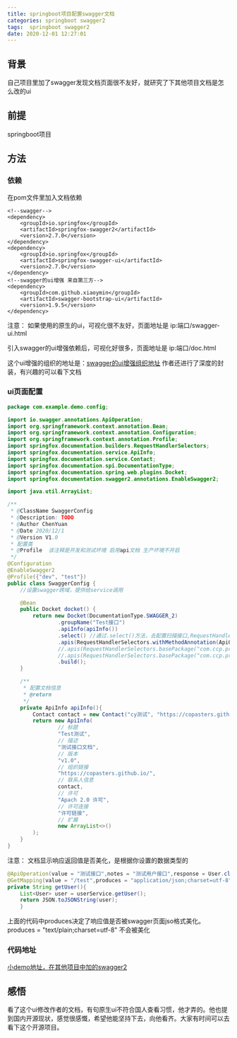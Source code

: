 ```yaml
---
title: springboot项目配置swagger文档
categories: springboot swagger2
tags:  springboot swagger2
date: 2020-12-01 12:27:01
---
```


## 背景

自己项目里加了swagger发现文档页面很不友好，就研究了下其他项目文档是怎么改的ui

## 前提

springboot项目

## 方法

### 依赖

在pom文件里加入文档依赖

```pom
<!--swagger-->
<dependency>
    <groupId>io.springfox</groupId>
    <artifactId>springfox-swagger2</artifactId>
    <version>2.7.0</version>
</dependency>
<dependency>
    <groupId>io.springfox</groupId>
    <artifactId>springfox-swagger-ui</artifactId>
    <version>2.7.0</version>
</dependency>
<!--swagger的ui增强 来自第三方-->
<dependency>
    <groupId>com.github.xiaoymin</groupId>
    <artifactId>swagger-bootstrap-ui</artifactId>
    <version>1.9.5</version>
</dependency>
```

注意： 如果使用的原生的ui，可视化很不友好，页面地址是 ip:端口/swagger-ui.html

引入swagger的ui增强依赖后，可视化好很多，页面地址是 ip:端口/doc.html

这个ui增强的组织的地址是：[swagger的ui增强组织地址](https://xiaoym.gitee.io/knife4j/documentation/description.html) 作者还进行了深度的封装，有兴趣的可以看下文档

### ui页面配置

```java
package com.example.demo.config;

import io.swagger.annotations.ApiOperation;
import org.springframework.context.annotation.Bean;
import org.springframework.context.annotation.Configuration;
import org.springframework.context.annotation.Profile;
import springfox.documentation.builders.RequestHandlerSelectors;
import springfox.documentation.service.ApiInfo;
import springfox.documentation.service.Contact;
import springfox.documentation.spi.DocumentationType;
import springfox.documentation.spring.web.plugins.Docket;
import springfox.documentation.swagger2.annotations.EnableSwagger2;

import java.util.ArrayList;

/**
 * @ClassName SwaggerConfig
 * @Description: TODO
 * @Author ChenYuan
 * @Date 2020/12/1
 * @Version V1.0
 * 配置类
 * @Profile  该注释是开发和测试坏境 启用api文档 生产坏境不开启
 */
@Configuration
@EnableSwagger2
@Profile({"dev", "test"})
public class SwaggerConfig {
    //设置swagger跨域，提供给service调用

    @Bean
    public Docket docket() {
        return new Docket(DocumentationType.SWAGGER_2)
                .groupName("Test接口")
                .apiInfo(apiInfo())
                .select() //通过.select()方法，去配置扫描接口,RequestHandlerSelectors配置如何扫描接口
                .apis(RequestHandlerSelectors.withMethodAnnotation(ApiOperation.class))
                //.apis(RequestHandlerSelectors.basePackage("com.ccp.provider.config.controller"))
                //.apis(RequestHandlerSelectors.basePackage("com.ccp.provider.activity.controller"))
                .build();
    }

    /**
     * 配置文档信息
     * @return
     */
    private ApiInfo apiInfo(){
        Contact contact = new Contact("cy测试", "https://copasters.github.io/", "1572690269@qq.com");
        return new ApiInfo(
                // 标题
                "Test测试",
                // 描述
                "测试接口文档",
                // 版本
                "v1.0",
                // 组织链接
                "https://copasters.github.io/",
                // 联系人信息
                contact,
                // 许可
                "Apach 2.0 许可",
                // 许可连接
                "许可链接",
                // 扩展
                new ArrayList<>()
        );
    }
}
```

注意： 文档显示响应返回值是否美化，是根据你设置的数据类型的

```java
@ApiOperation(value = "测试接口",notes = "测试用户接口",response = User.class)
@GetMapping(value = "/test",produces = "application/json;charset=utf-8")
private String getUser(){
    List<User> user = userService.getUser();
    return JSON.toJSONString(user);
    }
```

上面的代码中produces决定了响应值是否被swagger页面jso格式美化。 produces = "text/plain;charset=utf-8" 不会被美化

### 代码地址

[小demo地址，在其他项目中加的swagger2](https://gitee.com/copasters/mybatis-source-code-learn)

## 感悟

看了这个ui修改作者的文档，有句原生ui不符合国人查看习惯，他才弄的。他也提到国内开源现状，感觉很感慨，希望他能坚持下去，向他看齐。大家有时间可以去看下这个开源项目。


